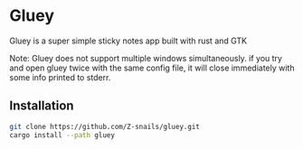 # Gluey

Gluey is a super simple sticky notes app built with rust and GTK

Note: Gluey does not support multiple windows simultaneously. if you try and open
gluey twice with the same config file, it will close immediately with some info
printed to stderr.

## Installation

```bash
git clone https://github.com/Z-snails/gluey.git
cargo install --path gluey
```
